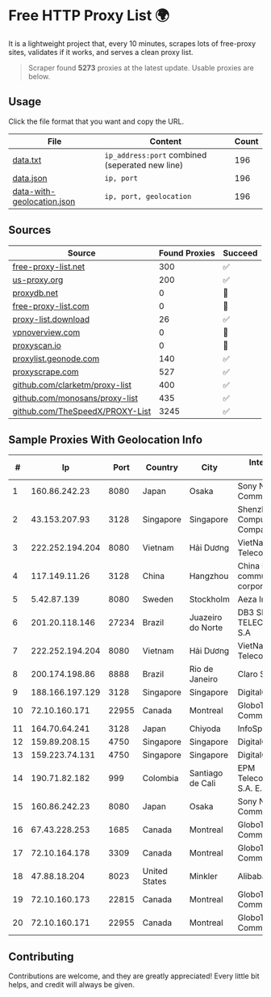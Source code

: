 
# Free HTTP Proxy List 🌍

It is a lightweight project that, every 10 minutes, scrapes lots of free-proxy sites, validates if it works, and serves a clean proxy list.


> Scraper found **5273** proxies at the latest update. Usable proxies are below.

## Usage

Click the file format that you want and copy the URL.


|File|Content|Count|
|----|-------|-----|
|[data.txt](https://raw.githubusercontent.com/themiralay/Proxy-List-World/master/data.txt)|`ip_address:port` combined (seperated new line)|196|
|[data.json](https://raw.githubusercontent.com/themiralay/Proxy-List-World/master/data.json)|`ip, port`|196|
|[data-with-geolocation.json](https://raw.githubusercontent.com/themiralay/Proxy-List-World/master/data-with-geolocation.json)|`ip, port, geolocation`|196|

## Sources

|Source|Found Proxies|Succeed|
|------|-------------|-------|
|[free-proxy-list.net](https://free-proxy-list.net)|300|✅|
|[us-proxy.org](https://www.us-proxy.org)|200|✅|
|[proxydb.net](http://proxydb.net)|0|🚫|
|[free-proxy-list.com](https://free-proxy-list.com/?page=&port=&type%5B%5D=http&type%5B%5D=https&up_time=0&search=Search)|0|🚫|
|[proxy-list.download](https://www.proxy-list.download/HTTP)|26|✅|
|[vpnoverview.com](https://vpnoverview.com/privacy/anonymous-browsing/free-proxy-servers)|0|🚫|
|[proxyscan.io](https://www.proxyscan.io)|0|🚫|
|[proxylist.geonode.com](https://proxylist.geonode.com/api/proxy-list?limit=300&page=1&sort_by=lastChecked&sort_type=desc&protocols=http,https)|140|✅|
|[proxyscrape.com](https://api.proxyscrape.com/v2/?request=displayproxies&protocol=http&timeout=10000&country=all&ssl=all&anonymity=all)|527|✅|
|[github.com/clarketm/proxy-list](https://raw.githubusercontent.com/clarketm/proxy-list/master/proxy-list-raw.txt)|400|✅|
|[github.com/monosans/proxy-list](https://raw.githubusercontent.com/monosans/proxy-list/main/proxies/http.txt)|435|✅|
|[github.com/TheSpeedX/PROXY-List](https://raw.githubusercontent.com/TheSpeedX/PROXY-List/master/http.txt)|3245|✅|


## Sample Proxies With Geolocation Info

|#|Ip|Port|Country|City|Internet Service Provider|
|-|--|----|-------|----|-------------------------|
|1|160.86.242.23|8080|Japan|Osaka|Sony Network Communications Inc|
|2|43.153.207.93|3128|Singapore|Singapore|Shenzhen Tencent Computer Systems Company Limited|
|3|222.252.194.204|8080|Vietnam|Hải Dương|VietNam Post and Telecom Corporation|
|4|117.149.11.26|3128|China|Hangzhou|China Mobile communications corporation|
|5|5.42.87.139|8080|Sweden|Stockholm|Aeza International LTD|
|6|201.20.118.146|27234|Brazil|Juazeiro do Norte|DB3 SERVICOS DE TELECOMUNICACOES S.A|
|7|222.252.194.204|8080|Vietnam|Hải Dương|VietNam Post and Telecom Corporation|
|8|200.174.198.86|8888|Brazil|Rio de Janeiro|Claro S.A|
|9|188.166.197.129|3128|Singapore|Singapore|DigitalOcean, LLC|
|10|72.10.160.171|22955|Canada|Montreal|GloboTech Communications|
|11|164.70.64.241|3128|Japan|Chiyoda|InfoSphere|
|12|159.89.208.15|4750|Singapore|Singapore|DigitalOcean, LLC|
|13|159.223.74.131|4750|Singapore|Singapore|DigitalOcean, LLC|
|14|190.71.82.182|999|Colombia|Santiago de Cali|EPM Telecomunicaciones S.A. E.S.P|
|15|160.86.242.23|8080|Japan|Osaka|Sony Network Communications Inc|
|16|67.43.228.253|1685|Canada|Montreal|GloboTech Communications|
|17|72.10.164.178|3309|Canada|Montreal|GloboTech Communications|
|18|47.88.18.204|8023|United States|Minkler|Alibaba.com LLC|
|19|72.10.160.173|22815|Canada|Montreal|GloboTech Communications|
|20|72.10.160.171|22955|Canada|Montreal|GloboTech Communications|



## Contributing

Contributions are welcome, and they are greatly appreciated! Every
little bit helps, and credit will always be given.

